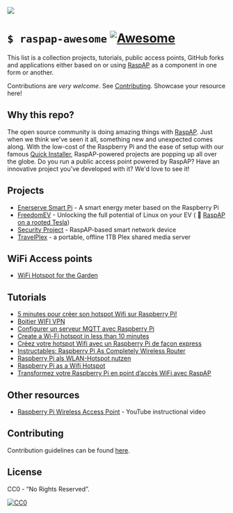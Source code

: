 ![](https://i.imgur.com/UdgDKPi.png)
# `$ raspap-awesome` [![Awesome](https://awesome.re/badge.svg)](https://github.com/thibmaek/awesome-raspberry-pi)

This list is a collection projects, tutorials, public access points, GitHub forks and applications either based on or using [RaspAP](https://github.com/billz/raspap-webgui) as a component in one form or another. 

Contributions are *very welcome*. See [Contributing](#contributing). Showcase your resource here!

## Why this repo?
The open source community is doing amazing things with [RaspAP](https://github.com/billz/raspap-webgui). Just when we think we've seen it all, something new and unexpected comes along. With the low-cost of the Raspberry Pi and the ease of setup with our famous [Quick Installer](https://github.com/billz/raspap-webgui#quick-installer), RaspAP-powered projects are popping up all over the globe.  Do you run a public access point powered by RaspAP? Have an innovative project you've developed with it? We'd love to see it! 

## Projects
- [Enerserve Smart Pi](https://www.enerserve.eu/en/service/smartpi/manual/networkconfiguration.html) - A smart energy meter based on the Raspberry Pi
- [FreedomEV](https://github.com/jnuyens/freedomev/) - Unlocking the full potential of Linux on your EV ( 📸 [RaspAP on a rooted Tesla](https://user-images.githubusercontent.com/3696148/52079372-b6e00400-2595-11e9-84a8-b8758db28acb.jpg))
- [Security Project](https://www.hackogram.com/?p=172) - RaspAP-based smart network device
- [TravelPlex](https://medium.com/@laiello/creating-a-portable-plex-server-travelplex-2fea8c0e5d84) - a portable, offline 1TB Plex shared media server

## WiFi Access points
- [WiFi Hotspot for the Garden](https://flhoest.blogspot.com/2018/07/raspberry-pi-wifi-hotspot-for-garden.html)

## Tutorials
- [5 minutes pour créer son hotspot Wifi sur Raspberry Pi!](https://bentek.fr/creer-hotspot-wifi-sur-raspberry-pi/)
- [Boitier WIFI VPN](https://lesfrerespoulain.fr/boitier-wifi-vpn/)
- [Configurer un serveur MQTT avec Raspberry Pi](https://emirchouchane.com/mqtt-raspberry-pi/)
- [Create a Wi-Fi hotspot in less than 10 minutes](https://howtoraspberrypi.com/create-a-wi-fi-hotspot-in-less-than-10-minutes-with-pi-raspberry/)
- [Créez votre hotspot Wifi avec un Raspberry Pi de façon express](https://www.framboise314.fr/raspap-creez-votre-hotspot-wifi-avec-un-raspberry-pi-de-facon-express/)
- [Instructables: Raspberry Pi As Completely Wireless Router](https://www.instructables.com/id/Raspberry-Pi-As-Completely-Wireless-Router/)
- [Raspberry Pi als WLAN-Hotspot nutzen](https://bitreporter.de/raspberrypi/raspberry-pi-als-wlan-hotspot-nutzen)
- [Raspberry Pi as a Wifi Hotspot](https://raspberry-valley.azurewebsites.net/RaspAP-Wifi-Hotspot/)
- [Transformez votre Raspberry Pi en point d’accès WiFi avec RaspAP](https://www.geekzone.fr/2018/11/05/transformez-votre-raspberry-pi-en-point-dacces-wifi-avec-raspap/)

## Other resources
- [Raspberry Pi Wireless Access Point](https://www.youtube.com/watch?v=RvOyafQeOoY) - YouTube instructional video

## Contributing

Contribution guidelines can be found [here](/CONTRIBUTING.md).

## License

CC0 - “No Rights Reserved”. 

[![CC0](http://mirrors.creativecommons.org/presskit/buttons/88x31/svg/cc-zero.svg)](https://creativecommons.org/publicdomain/zero/1.0/)
